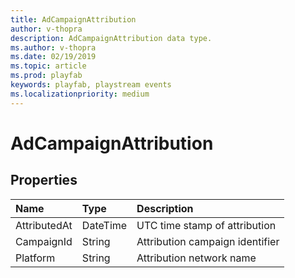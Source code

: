 ```yaml
---
title: AdCampaignAttribution
author: v-thopra
description: AdCampaignAttribution data type.
ms.author: v-thopra
ms.date: 02/19/2019
ms.topic: article
ms.prod: playfab
keywords: playfab, playstream events
ms.localizationpriority: medium
---
```


# AdCampaignAttribution

## Properties

|Name|Type|Description|
| :--------------------|:-------------------|:----------------------|
|AttributedAt|DateTime|UTC time stamp of attribution|
|CampaignId|String|Attribution campaign identifier|
|Platform|String|Attribution network name|
